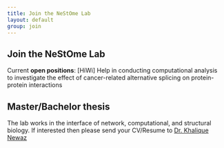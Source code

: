 ```yaml
---
title: Join the NeStOme Lab
layout: default
group: join
---
```


## Join the NeStOme Lab

Current **open positions**:
[HiWi] Help in conducting computational analysis to investigate the effect of cancer-related alternative splicing on protein-protein interactions
<br/>

## Master/Bachelor thesis

The lab works in the interface of network, computational, and structural biology. If interested then please send your CV/Resume to [Dr. Khalique Newaz](/contact)

